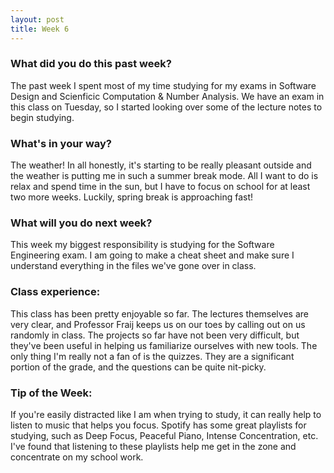 ```yaml
---
layout: post
title: Week 6
---
```


### What did you do this past week?
The past week I spent most of my time studying for my exams in Software Design and Scienficic Computation & Number Analysis. We have an exam in this class on Tuesday, so I started looking over some of the lecture notes to begin studying. 

### What's in your way?
The weather! In all honestly, it's starting to be really pleasant outside and the weather is putting me in such a summer break mode. All I want to do is relax and spend time in the sun, but I have to focus on school for at least two more weeks. Luckily, spring break is approaching fast!

### What will you do next week?
This week my biggest responsibility is studying for the Software Engineering exam. I am going to make a cheat sheet and make sure I understand everything in the files we've gone over in class. 

### Class experience:
This class has been pretty enjoyable so far. The lectures themselves are very clear, and Professor Fraij keeps us on our toes by calling out on us randomly in class. The projects so far have not been very difficult, but they've been useful in helping us familiarize ourselves with new tools. The only thing I'm really not a fan of is the quizzes. They are a significant portion of the grade, and the questions can be quite nit-picky. 

### Tip of the Week: 
If you're easily distracted like I am when trying to study, it can really help to listen to music that helps you focus. Spotify has some great playlists for studying, such as Deep Focus, Peaceful Piano, Intense Concentration, etc. I've found that listening to these playlists help me get in the zone and concentrate on my school work. 
